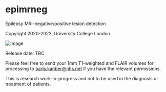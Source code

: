 # epimrneg
Epilepsy MRI-negative/positive lesion detection

Copyright 2020-2022, University College London

![image](https://user-images.githubusercontent.com/12815964/194717776-613ae281-6220-429e-a12d-46efc233f6ed.png)

Release date: TBC

Please feel free to send your 1mm T1-weighted and FLAIR volumes for processing to baris.kanber@nhs.net if you have the relevant permissions.

This is research work-in-progress and not to be used in the diagnosis or treatment of patients.
